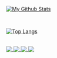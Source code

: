 [![My Github Stats](https://github-readme-stats.vercel.app/api?username=Phqzing&count_private=false&show_icons=true&hide_border=true&theme=midnight-purple&include_all_commits=true)](#)

<br>

[![Top Langs](https://github-readme-stats.vercel.app/api/top-langs/?username=Phqzing&hide_border=true&theme=midnight-purple)](#)

<br>

<a href="https://github.com/Phqzing/PHqx">
  <img align="center" src="https://github-readme-stats.vercel.app/api/pin/?username=Phqzing&repo=PHqx&theme=midnight-purple" />
</a>
<a href="https://github.com/Phqzing/Anti-Interrupt">
  <img align="center" src="https://github-readme-stats.vercel.app/api/pin/?username=Phqzing&repo=Anti-Interrupt&theme=midnight-purple" />
</a>
<a href="https://github.com/Phqzing/PM-Template-Generator">
  <img align="center" src="https://github-readme-stats.vercel.app/api/pin/?username=Phqzing&repo=PM-Template-Generator&theme=midnight-purple" />
</a>
<a href="https://github.com/Phqzing/PhqzeCapes">
  <img align="center" src="https://github-readme-stats.vercel.app/api/pin/?username=Phqzing&repo=PhqzeCapes&theme=midnight-purple" />
</a>
